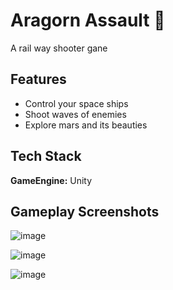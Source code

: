 

# Aragorn Assault 🚀

A rail way shooter gane

## Features
- Control your space ships
- Shoot waves of enemies
- Explore mars and its beauties

## Tech Stack

**GameEngine:** Unity

## Gameplay Screenshots

![image](https://user-images.githubusercontent.com/91905169/194729653-324d90a8-10bc-483a-bdc2-8426164cd474.png)

![image](https://user-images.githubusercontent.com/91905169/194729671-33ad519d-66f6-43e4-9899-efa1023c3d29.png)

![image](https://user-images.githubusercontent.com/91905169/194729678-23ee555a-854c-45ac-87fb-4c03aaf390c9.png)




